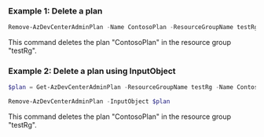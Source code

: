 ### Example 1: Delete a plan
```powershell
Remove-AzDevCenterAdminPlan -Name ContosoPlan -ResourceGroupName testRg
```
This command deletes the plan "ContosoPlan" in the resource group "testRg".

### Example 2: Delete a plan using InputObject
```powershell
$plan = Get-AzDevCenterAdminPlan -ResourceGroupName testRg -Name ContosoPlan

Remove-AzDevCenterAdminPlan -InputObject $plan
```
This command deletes the plan "ContosoPlan" in the resource group "testRg".

